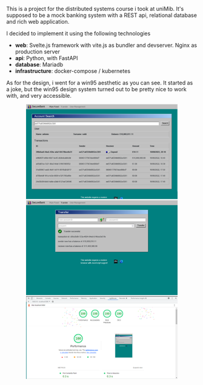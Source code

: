 This is a project for the distributed systems course i took at uniMib.
It's supposed to be a mock banking system with a REST api, relational database
and rich web application.

I decided to implement it using the following technologies

- **web**: Svelte.js framework with vite.js as bundler and devserver. Nginx as production server
- **api**: Python, with FastAPI
- **database**: Mariadb
- **infrastructure**: docker-compose / kubernetes

As for the design, i went for a win95 aesthetic as you can see. It
started as a joke,  but the win95 design system turned out to be pretty nice
to work with, and very accessible.

<p align="center">
<img src="./docs/wide.png" width="400px" height="auto" />
  <img src="./docs/wide2.png" width="400px" height="auto" />
<img src="./docs/fireworks.png" width="400px" height="auto" />
</p>
